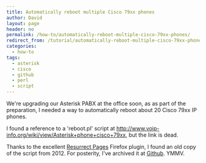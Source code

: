 ```yaml
---
title: Automatically reboot multiple Cisco 79xx phones
author: David
layout: page
header: no
permalink: /how-to/automatically-reboot-multiple-cisco-79xx-phones/
redirect_from: /tutorial/automatically-reboot-multiple-cisco-79xx-phones/
categories:
  - how-to
tags:
  - asterisk
  - cisco
  - github
  - perl
  - script
---
```

We're upgrading our Asterisk PABX at the office soon, as as part of the preparation, I needed a way to automatically reboot about 20 Cisco 79xx IP phones.

I found a reference to a 'reboot.pl' script at http://www.voip-info.org/wiki/view/Asterisk+phone+cisco+79xx, but the link is dead.

Thanks to the excellent [Resurrect Pages][1] Firefox plugin, I found an old copy of the script from 2012. For posterity, I've archived it at [Github][2]. YMMV.

 [1]: https://addons.mozilla.org/en-US/firefox/addon/resurrect-pages/
 [2]: https://github.com/funkypenguin/misc/blob/master/ciscoreboot.pl
